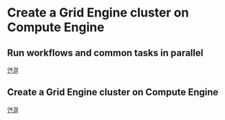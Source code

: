# Create a Grid Engine cluster on Compute Engine
## Run workflows and common tasks in parallel
[연결](http://googlegenomics.readthedocs.io/en/latest/use_cases/run_pipelines_in_the_cloud/index.html)

## Create a Grid Engine cluster on Compute Engine
[연결](http://googlegenomics.readthedocs.io/en/latest/use_cases/setup_gridengine_cluster_on_compute_engine/index.html)
